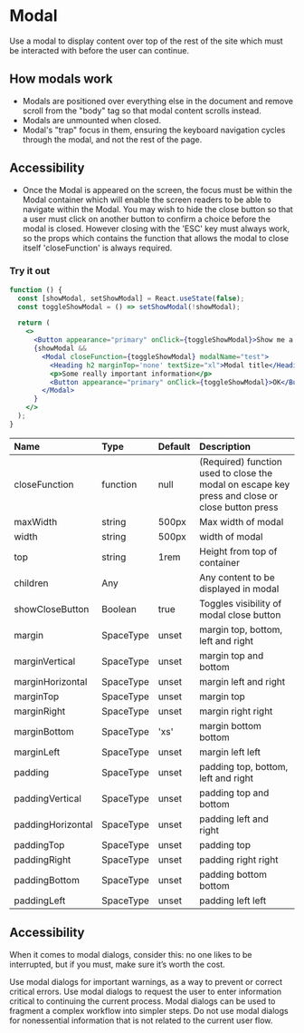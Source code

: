 # Modal

Use a modal to display content over top of the rest of the site which must be interacted with before the user can continue.

## How modals work

- Modals are positioned over everything else in the document and remove scroll from the "body" tag so that modal content scrolls instead.
- Modals are unmounted when closed.
- Modal's "trap" focus in them, ensuring the keyboard navigation cycles through the modal, and not the rest of the page.

## Accessibility

- Once the Modal is appeared on the screen, the focus must be within the Modal container which will enable the screen readers to be able to navigate within the Modal. You may wish to hide the close button so that a user must click on another button to confirm a choice before the modal is closed. However closing with the 'ESC' key must always work, so the props which contains the function that allows the modal to close itself 'closeFunction' is always required.

### Try it out

```.jsx
function () {
  const [showModal, setShowModal] = React.useState(false);
  const toggleShowModal = () => setShowModal(!showModal);

  return (
    <>
      <Button appearance="primary" onClick={toggleShowModal}>Show me a modal</Button>
      {showModal &&
        <Modal closeFunction={toggleShowModal} modalName="test">
          <Heading h2 marginTop='none' textSize="xl">Modal title</Heading>
          <p>Some really important information</p>
          <Button appearance="primary" onClick={toggleShowModal}>OK</Button>
        </Modal>
      }
    </>
  );
}
```

| Name              | Type      | Default | Description                                                                                     |
| :---------------- | :-------- | :------ | :---------------------------------------------------------------------------------------------- |
| closeFunction     | function  | null    | (Required) function used to close the modal on escape key press and close or close button press |
| maxWidth          | string    | 500px   | Max width of modal                                                                              |
| width             | string    | 500px   | width of modal                                                                                  |
| top               | string    | 1rem    | Height from top of container                                                                    |
| children          | Any       |         | Any content to be displayed in modal                                                            |
| showCloseButton   | Boolean   | true    | Toggles visibility of modal close button                                                        |
| margin            | SpaceType | unset   | margin top, bottom, left and right                                                              |
| marginVertical    | SpaceType | unset   | margin top and bottom                                                                           |
| marginHorizontal  | SpaceType | unset   | margin left and right                                                                           |
| marginTop         | SpaceType | unset   | margin top                                                                                      |
| marginRight       | SpaceType | unset   | margin right right                                                                              |
| marginBottom      | SpaceType | 'xs'    | margin bottom bottom                                                                            |
| marginLeft        | SpaceType | unset   | margin left left                                                                                |
| padding           | SpaceType | unset   | padding top, bottom, left and right                                                             |
| paddingVertical   | SpaceType | unset   | padding top and bottom                                                                          |
| paddingHorizontal | SpaceType | unset   | padding left and right                                                                          |
| paddingTop        | SpaceType | unset   | padding top                                                                                     |
| paddingRight      | SpaceType | unset   | padding right right                                                                             |
| paddingBottom     | SpaceType | unset   | padding bottom bottom                                                                           |
| paddingLeft       | SpaceType | unset   | padding left left                                                                               |

## Accessibility

When it comes to modal dialogs, consider this: no one likes to be interrupted, but if you must, make sure it’s worth the cost.

Use modal dialogs for important warnings, as a way to prevent or correct critical errors.
Use modal dialogs to request the user to enter information critical to continuing the current process.
Modal dialogs can be used to fragment a complex workflow into simpler steps.
Do not use modal dialogs for nonessential information that is not related to the current user flow.
